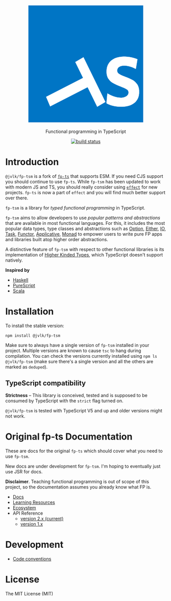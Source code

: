 <h3 align="center">
  <a href="https://github.com/jderochervlk/fp-tsm">
    <img src="./fp-ts-logo.png">
  </a>
</h3>

<p align="center">
Functional programming in TypeScript
</p>

<p align="center">
  <a href="https://github.com/jderochervlk/fp-tsm/actions">
    <img src="https://github.com/jderochervlk/fp-tsm/actions/workflows/main.yml/badge.svg?branch=master" alt="build status" height="20">
  </a>
  <!-- Too new -->
  <!-- <a href="https://www.npmjs.com/package/@jvlk/fp-tsm">
    <img src="https://img.shields.io/npm/dm/fp-ts.svg" alt="npm downloads" height="20">
  </a> -->
</p>


# Introduction
`@jvlk/fp-tsm` is a fork of [`fp-ts`](https://gcanti.github.io/fp-ts/) that supports ESM. If you need CJS support you should continue to use `fp-ts`. While `fp-tsm` has been updated to work with modern JS and TS, you should really consider using [`effect`](https://effect.website/) for new projects. `fp-ts` is now a part of `effect` and you will find much better support over there.

`fp-tsm` is a library for _typed functional programming_ in TypeScript.

`fp-tsm` aims to allow developers to use _popular patterns and abstractions_ that are available in most functional languages. For this, it includes the most popular data types, type classes and abstractions such as [Option](https://gcanti.github.io/fp-ts/modules/Option.ts), [Either](https://gcanti.github.io/fp-ts/modules/Either.ts), [IO](https://gcanti.github.io/fp-ts/modules/IO.ts), [Task](https://gcanti.github.io/fp-ts/modules/Task.ts), [Functor](https://gcanti.github.io/fp-ts/modules/Functor.ts), [Applicative](https://gcanti.github.io/fp-ts/modules/Applicative.ts), [Monad](https://gcanti.github.io/fp-ts/modules/Monad.ts) to empower users to write pure FP apps and libraries built atop higher order abstractions.

A distinctive feature of `fp-tsm` with respect to other functional libraries is its implementation of [Higher Kinded Types](<https://en.wikipedia.org/wiki/Kind_(type_theory)>), which TypeScript doesn't support natively.

**Inspired by**

- [Haskell](https://www.haskell.org)
- [PureScript](https://www.purescript.org)
- [Scala](https://www.scala-lang.org)

# Installation

To install the stable version:

```
npm install @jvlk/fp-tsm
```

Make sure to always have a single version of `fp-tsm` installed in your project. Multiple versions are known to cause `tsc` to hang during compilation. You can check the versions currently installed using `npm ls @jvlk/fp-tsm` (make sure there's a single version and all the others are marked as `deduped`).

## TypeScript compatibility

**Strictness** – This library is conceived, tested and is supposed to be consumed by TypeScript with the `strict` flag turned on.

`@jvlk/fp-tsm` is tested with TypeScript V5 and up and older versions might not work.

# Original fp-ts Documentation

These are docs for the original `fp-ts` which should cover what you need to use `fp-tsm`.

New docs are under development for `fp-tsm`. I'm hoping to eventually just use JSR for docs.

**Disclaimer**. Teaching functional programming is out of scope of this project, so the documentation assumes you already know what FP is.

- [Docs](https://gcanti.github.io/fp-ts)
- [Learning Resources](https://gcanti.github.io/fp-ts/learning-resources/)
- [Ecosystem](https://gcanti.github.io/fp-ts/ecosystem/)
- API Reference
  - [version 2.x (current)](https://gcanti.github.io/fp-ts/modules/)
  - [version 1.x](https://github.com/gcanti/fp-ts/tree/1.x/docs/modules/)

# Development

- [Code conventions](https://gcanti.github.io/fp-ts/guides/code-conventions)

# License

The MIT License (MIT)
